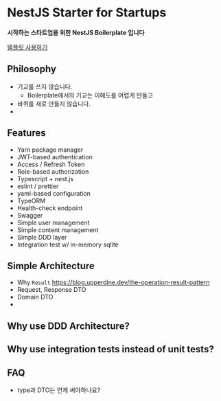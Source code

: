 # NestJS Starter for Startups

<strong> 시작하는 스타트업을 위한 NestJS Boilerplate 입니다 </strong>

[템플릿 사용하기](https://github.com/nextunicorn-inc/nestjs-starter/generate)

## Philosophy

- 기교를 쓰지 않습니다.
  - Boilerplate에서의 기교는 이해도를 어렵게 만들고
- 바퀴를 새로 만들지 않습니다.
- 

## Features

- Yarn package manager
- JWT-based authentication
- Access / Refresh Token
- Role-based authorization
- Typescript + nest.js
- eslint / prettier
- yaml-based configuration
- TypeORM
- Health-check endpoint
- Swagger 
- Simple user management
- Simple content management 
- Simple DDD layer
- Integration test w/ in-memory sqlite

## Simple Architecture

- Why `Result` https://blog.upperdine.dev/the-operation-result-pattern
- Request, Response DTO
- Domain DTO
- 


## Why use DDD Architecture?


## Why use integration tests instead of unit tests?



## FAQ

- type과 DTO는 언제 써야하나요?
